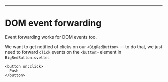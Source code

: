 ------
# **DOM event forwarding**
Event forwarding works for DOM events too.

We want to get notified of clicks on our `<BigRedButton>` — to do that, we just need to forward `click` events on the `<button>` element in <code data-file="src/routes/part1/events/dom-event-forwarding/BigRedButton.svelte">BigRedButton.svelte</code>:
```svelte title="src/routes/part1/events/dom-event-forwarding/BigRedButton.svelte" /on:click/
<button on:click>
  Push
</button>
```
